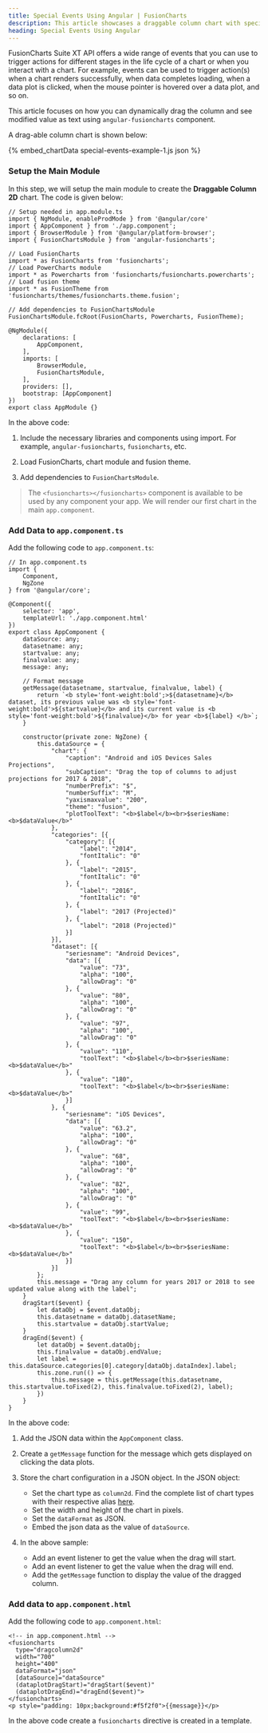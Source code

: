 ```yaml
---
title: Special Events Using Angular | FusionCharts
description: This article showcases a draggable column chart with special events.
heading: Special Events Using Angular
---
```


FusionCharts Suite XT API offers a wide range of events that you can use to trigger actions for different stages in the life cycle of a chart or when you interact with a chart. For example, events can be used to trigger action(s) when a chart renders successfully, when data completes loading, when a data plot is clicked, when the mouse pointer is hovered over a data plot, and so on.

This article focuses on how you can dynamically drag the column and see modified value as text using `angular-fusioncharts` component.

A drag-able column chart is shown below:

{% embed_chartData special-events-example-1.js json %}

### Setup the Main Module

In this step, we will setup the main module to create the **Draggable Column 2D** chart. The code is given below:

```
// Setup needed in app.module.ts
import { NgModule, enableProdMode } from '@angular/core'
import { AppComponent } from './app.component';
import { BrowserModule } from '@angular/platform-browser';
import { FusionChartsModule } from 'angular-fusioncharts';

// Load FusionCharts
import * as FusionCharts from 'fusioncharts';
// Load PowerCharts module
import * as Powercharts from 'fusioncharts/fusioncharts.powercharts';
// Load fusion theme
import * as FusionTheme from 'fusioncharts/themes/fusioncharts.theme.fusion';

// Add dependencies to FusionChartsModule
FusionChartsModule.fcRoot(FusionCharts, Powercharts, FusionTheme);

@NgModule({
    declarations: [
        AppComponent,
    ],
    imports: [
        BrowserModule,
        FusionChartsModule,
    ],
    providers: [],
    bootstrap: [AppComponent]
})
export class AppModule {}
```

In the above code:

1. Include the necessary libraries and components using import. For example, `angular-fusioncharts`, `fusioncharts`, etc.

2. Load FusionCharts, chart module and fusion theme.

3. Add dependencies to `FusionChartsModule`.

> The `<fusioncharts></fusioncharts>` component is available to be used by any component your app. We will render our first chart in the main `app.component`.

### Add Data to `app.component.ts`

Add the following code to `app.component.ts`:

```
// In app.component.ts
import {
    Component,
    NgZone
} from '@angular/core';

@Component({
    selector: 'app',
    templateUrl: './app.component.html'
})
export class AppComponent {
    dataSource: any;
    datasetname: any;
    startvalue: any;
    finalvalue: any;
    message: any;

    // Format message
    getMessage(datasetname, startvalue, finalvalue, label) {
        return `<b style='font-weight:bold';>${datasetname}</b> dataset, its previous value was <b style='font-weight:bold'>${startvalue}</b> and its current value is <b style='font-weight:bold'>${finalvalue}</b> for year <b>${label} </b>`;
    }

    constructor(private zone: NgZone) {
        this.dataSource = {
            "chart": {
                "caption": "Android and iOS Devices Sales Projections",
                "subCaption": "Drag the top of columns to adjust projections for 2017 & 2018",
                "numberPrefix": "$",
                "numberSuffix": "M",
                "yaxismaxvalue": "200",
                "theme": "fusion",
                "plotToolText": "<b>$label</b><br>$seriesName: <b>$dataValue</b>"
            },
            "categories": [{
                "category": [{
                    "label": "2014",
                    "fontItalic": "0"
                }, {
                    "label": "2015",
                    "fontItalic": "0"
                }, {
                    "label": "2016",
                    "fontItalic": "0"
                }, {
                    "label": "2017 (Projected)"
                }, {
                    "label": "2018 (Projected)"
                }]
            }],
            "dataset": [{
                "seriesname": "Android Devices",
                "data": [{
                    "value": "73",
                    "alpha": "100",
                    "allowDrag": "0"
                }, {
                    "value": "80",
                    "alpha": "100",
                    "allowDrag": "0"
                }, {
                    "value": "97",
                    "alpha": "100",
                    "allowDrag": "0"
                }, {
                    "value": "110",
                    "toolText": "<b>$label</b><br>$seriesName: <b>$dataValue</b>"
                }, {
                    "value": "180",
                    "toolText": "<b>$label</b><br>$seriesName: <b>$dataValue</b>"
                }]
            }, {
                "seriesname": "iOS Devices",
                "data": [{
                    "value": "63.2",
                    "alpha": "100",
                    "allowDrag": "0"
                }, {
                    "value": "68",
                    "alpha": "100",
                    "allowDrag": "0"
                }, {
                    "value": "82",
                    "alpha": "100",
                    "allowDrag": "0"
                }, {
                    "value": "99",
                    "toolText": "<b>$label</b><br>$seriesName: <b>$dataValue</b>"
                }, {
                    "value": "150",
                    "toolText": "<b>$label</b><br>$seriesName: <b>$dataValue</b>"
                }]
            }]
        };
        this.message = "Drag any column for years 2017 or 2018 to see updated value along with the label";
    }
    dragStart($event) {
        let dataObj = $event.dataObj;
        this.datasetname = dataObj.datasetName;
        this.startvalue = dataObj.startValue;
    }
    dragEnd($event) {
        let dataObj = $event.dataObj;
        this.finalvalue = dataObj.endValue;
        let label = this.dataSource.categories[0].category[dataObj.dataIndex].label;
        this.zone.run(() => {
            this.message = this.getMessage(this.datasetname, this.startvalue.toFixed(2), this.finalvalue.toFixed(2), label);
        })
    }
}
```

In the above code:

1. Add the JSON data within the `AppComponent` class.

2. Create a `getMessage` function for the message which gets displayed on clicking the data plots.

3. Store the chart configuration in a JSON object. In the JSON object:
    * Set the chart type as `column2d`. Find the complete list of chart types with their respective alias [here](https://www.fusioncharts.com/dev/chart-guide/list-of-charts).
    * Set the width and height of the chart in pixels. 
    * Set the `dataFormat` as JSON.
    * Embed the json data as the value of `dataSource`.

3. In the above sample:
    * Add an event listener to get the value when the drag will start.
    * Add an event listener to get the value when the drag will end.
    * Add the `getMessage` function to display the value of the dragged column.

### Add data to `app.component.html`

Add the following code to `app.component.html`:

```
<!-- in app.component.html -->
<fusioncharts
  type="dragcolumn2d"
  width="700"
  height="400"
  dataFormat="json"
  [dataSource]="dataSource"
  (dataplotDragStart)="dragStart($event)"
  (dataplotDragEnd)="dragEnd($event)">
</fusioncharts>
<p style="padding: 10px;background:#f5f2f0">{{message}}</p>
```

In the above code create a `fusioncharts` directive is created in a template.